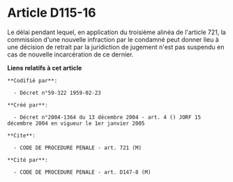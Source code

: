 # Article D115-16

Le délai pendant lequel, en application du troisième alinéa de l'article 721, la commission d'une nouvelle infraction par le
condamné peut donner lieu à une décision de retrait par la juridiction de jugement n'est pas suspendu en cas de nouvelle
incarcération de ce dernier.

**Liens relatifs à cet article**

	**Codifié par**:

	  - Décret n°59-322 1959-02-23

	**Créé par**:

	  - Décret n°2004-1364 du 13 décembre 2004 - art. 4 () JORF 15 décembre 2004 en vigueur le 1er janvier 2005

	**Cite**:

	  - CODE DE PROCEDURE PENALE - art. 721 (M)

	**Cité par**:

	  - CODE DE PROCEDURE PENALE - art. D147-8 (M)
